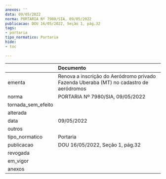 ```yaml
---
anexos: ''
data: 09/05/2022
norma: PORTARIA Nº 7980/SIA, 09/05/2022
publicacao: DOU 16/05/2022, Seção 1, pág.32
tags:
- portaria
tipo_normatico: Portaria
hide: 
- toc 
 
---
```


|                    | Documento                                                                              |
|:-------------------|:---------------------------------------------------------------------------------------|
| ementa             | Renova a inscrição do Aeródromo privado Fazenda Uberaba (MT) no cadastro de aeródromos |
| norma              | PORTARIA Nº 7980/SIA, 09/05/2022                                                       |
| tornada_sem_efeito |                                                                                        |
| alterada           |                                                                                        |
| data               | 09/05/2022                                                                             |
| outros             |                                                                                        |
| tipo_normatico     | Portaria                                                                               |
| publicacao         | DOU 16/05/2022, Seção 1, pág.32                                                        |
| revogada           |                                                                                        |
| em_vigor           |                                                                                        |
| anexos             |                                                                                        |